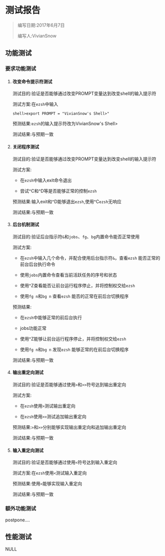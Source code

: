 # 测试报告

> 编写日期:2017年6月7日
>
> 编写人:VivianSnow

## 功能测试

### 要求功能测试

1. #### 改变命令提示符测试


      测试目的:验证是否能够通过改变PROMPT变量达到改变shell的输入提示符

      测试方案:在`ezsh`中输入

      ```shell
      shell>export PROMPT = "VivianSnow's Shell>"
      ```

      预测结果:`ezsh`的输入提示符改为VivianSnow's Shell>

      测试结果:与预期一致

2. #### 关闭程序测试

   测试目的:验证是否能够通过改变PROMPT变量达到改变shell的输入提示符

   测试方案:

   - 在`ezsh`中输入exit命令退出

   - 尝试^C和^D等是否能够正常的控制`ezsh`

   预测结果:输入exit和^D能够退出`ezsh`,使用^C`ezsh`无响应

   测试结果:与预期一致

3. #### 后台机制测试

   测试目的:验证后台指示符`&`和`jobs`、`fg`、`bg`内置命令能否正常使用

   测试方案:

   - 在`ezsh`中输入几个命令，并配合使用后台指示符`&`，查看`ezsh` 能否正常的前台后台执行命令
   - 使用`jobs`内置命令查看当前活跃任务的序号和状态
   - 使用^Z查看能否让前台运行程序停止，并将控制权交给`ezsh`


   - 使用`fg n`和`bg n` 查看`ezsh` 能否的正常在前后台切换程序

   预测结果:

   - 在`ezsh`中能够正常的前后台执行
   - jobs功能正常
   - 使用^Z能够让前台运行程序停止，并将控制权交给`ezsh`


   - 使用`fg n`和`bg n` 发现`ezsh` 能够正常的在前后台切换程序

   测试结果:与预期一致

4. #### 输出重定向测试

   测试目的:验证是否能够通过使用`>`和`>>`符号达到输出重定向

   测试方案:

   - 在`ezsh`使用`>`测试输出重定向


   - 在`ezsh`使用`>>`测试追加输出重定向

   预测结果:`>`和`>>`分别能够实现输出重定向和追加输出重定向

   测试结果:与预期一致

5. #### 输入重定向测试

   测试目的:验证是否能够通过使用`<`符号达到输入重定向

   测试方案:在`ezsh`使用`<`测试输入重定向

   预测结果:使用`<`能够实现输入重定向

   测试结果:与预期一致

### 额外功能测试

postpone....

## 性能测试

NULL